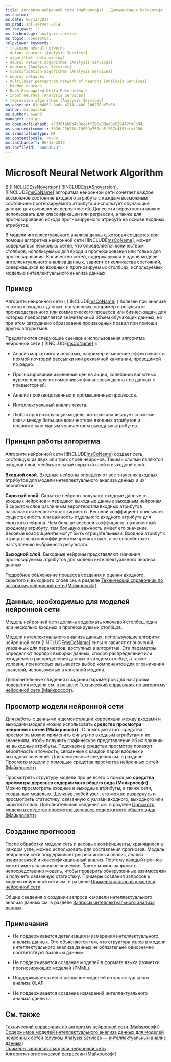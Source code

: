 ```yaml
---
title: Алгоритм нейронной сети (Майкрософт) | Документация Майкрософт
ms.custom: ''
ms.date: 06/13/2017
ms.prod: sql-server-2014
ms.reviewer: ''
ms.technology: analysis-services
ms.topic: conceptual
helpviewer_keywords:
- training neural networks
- output neurons [Analysis Services]
- algorithms [data mining]
- neural network algorithms [Analysis Services]
- neurons [Analysis Services]
- classification algorithms [Analysis Services]
- neural networks
- multilayer perceptron network of neurons [Analysis Services]
- hidden neurons
- Back-Propagated Delta Rule network
- input neurons [Analysis Services]
- regression algorithms [Analysis Services]
ms.assetid: 61eb4861-8a6a-4214-a4b8-1dd278ad7a68
author: minewiskan
ms.author: owend
manager: craigg
ms.openlocfilehash: a7330fab8b4c0ecdff296e0daa5e529442fd8b94
ms.sourcegitcommit: 3026c22b7fba19059a769ea5f367c4f51efaf286
ms.translationtype: MT
ms.contentlocale: ru-RU
ms.lasthandoff: 06/15/2019
ms.locfileid: "66083873"
---
```

# <a name="microsoft-neural-network-algorithm"></a>Microsoft Neural Network Algorithm
  В [!INCLUDE[ssNoVersion](../../includes/ssnoversion-md.md)] [!INCLUDE[ssASnoversion](../../includes/ssasnoversion-md.md)], [!INCLUDE[msCoName](../../includes/msconame-md.md)] алгоритма нейронной сети сочетает каждое возможное состояние входного атрибута с каждым возможным состоянием прогнозируемого атрибута и использует обучающие данные для вычисления вероятностей. Далее эти вероятности можно использовать для классификации или регрессии, а также для прогнозирования исхода прогнозируемого атрибута на основе входных атрибутов.  
  
 В модели интеллектуального анализа данных, которая создается при помощи алгоритма нейронной сети [!INCLUDE[msCoName](../../includes/msconame-md.md)], может содержаться несколько сетей, что определяется количеством столбцов, используемых для входа и прогнозирования или только для прогнозирования. Количество сетей, содержащихся в одной модели интеллектуального анализа данных, зависит от количества состояний, содержащихся во входных и прогнозируемых столбцах, используемых моделью интеллектуального анализа данных.  
  
## <a name="example"></a>Пример  
 Алгоритм нейронной сети ( [!INCLUDE[msCoName](../../includes/msconame-md.md)] ) полезен при анализе сложных входных данных, полученных, например в результате производственного или коммерческого процесса или бизнес-задач, для которых предоставляется значительный объем обучающих данных, но при этом затруднено образование производных правил при помощи других алгоритмов.  
  
 Предлагаются следующие сценарии использования алгоритма нейронной сети ( [!INCLUDE[msCoName](../../includes/msconame-md.md)] ):  
  
-   Анализ маркетинга и рекламы, например измерение эффективности прямой почтовой рассылки или рекламной кампании, проводимой по радио.  
  
-   Прогнозирование изменений цен на акции, колебаний валютных курсов или других изменчивых финансовых данных из данных с предысторией.  
  
-   Анализ производственных и промышленных процессов.  
  
-   Интеллектуальный анализ текста.  
  
-   Любая прогнозирующая модель, которая анализирует сложные связи между большим количеством входных атрибутов и сравнительно малым количеством выходных атрибутов.  
  
## <a name="how-the-algorithm-works"></a>Принцип работы алгоритма  
 Алгоритм нейронной сети [!INCLUDE[msCoName](../../includes/msconame-md.md)] создает сеть, состоящую из двух или трех слоев нейронов. Такими слоями являются входной слой, необязательный скрытый слой и выходной слой.  
  
 **Входной слой.** Входные нейроны определяют все значения входных атрибутов для модели интеллектуального анализа данных и их вероятности.  
  
 **Скрытый слой.** Скрытые нейроны получают входные данные от входных нейронов и передают выходные данные выходным нейронам. В скрытом слое различным вероятностям входных атрибутов назначаются весовые коэффициенты. Весовой коэффициент описывает существенность или важность отдельного входного атрибута для скрытого нейрона. Чем больше весовой коэффициент, назначенный входному атрибуту, тем большую важность имеет его значение. Весовые коэффициенты могут быть отрицательными. Входной атрибут с отрицательным коэффициентом препятствует, а не способствует наступлению выбранного результата.  
  
 **Выходной слой.** Выходные нейроны представляют значения прогнозируемых атрибутов для модели интеллектуального анализа данных.  
  
 Подробное объяснение процесса создания и оценки входного, скрытого и выходного слоев см. в разделе [Технический справочник по алгоритму нейронной сети (Майкрософт)](microsoft-neural-network-algorithm-technical-reference.md).  
  
## <a name="data-required-for-neural-network-models"></a>Данные, необходимые для моделей нейронной сети  
 Модель нейронной сети должна содержать ключевой столбец, один или несколько входных и прогнозируемых столбцов.  
  
 Модели интеллектуального анализа данных, использующие алгоритм нейронной сети [!INCLUDE[msCoName](../../includes/msconame-md.md)] сильно зависят от значений, указанных для параметров, доступных в алгоритме. Эти параметры определяют порядок выборки данных, способ распределения или ожидаемого распределения данных в каждом столбце, а также условия, при которых вызывается выбор компонентов для ограничения значений, используемых в конечной модели.  
  
 Дополнительные сведения о задании параметров для настройки поведения модели см. в разделе [Технический справочник по алгоритму нейронной сети (Майкрософт)](microsoft-neural-network-algorithm-technical-reference.md).  
  
## <a name="viewing-a-neural-network-model"></a>Просмотр модели нейронной сети  
 Для работы с данными и демонстрации корреляции между входами и выходами модели можно использовать **средство просмотра нейронных сетей (Майкрософт)** . С помощью этого средства просмотра можно применить фильтр по входным атрибутам и их значениям, чтобы получить графическое представление об их влиянии на выходные атрибуты. Подсказки в средстве просмотра покажут вероятность и точность, связанные с каждой парой входных и выходных значений. Дополнительные сведения см. в разделе [Просмотр модели с помощью средства просмотра нейронных сетей (Майкрософт)](browse-a-model-using-the-microsoft-neural-network-viewer.md).  
  
 Просмотреть структуру модели проще всего с помощью **средства просмотра деревьев содержимого общего вида (Майкрософт)** . Можно просмотреть входные и выходные атрибуты, а также сети, созданные моделью. Щелкнув любой узел, его можно развернуть и просмотреть статистику, связанную с узлами входного, выходного или скрытого слоя. Дополнительные сведения см. в разделе [Просмотр модели в средстве просмотра деревьев содержимого общего вида (Майкрософт)](browse-a-model-using-the-microsoft-generic-content-tree-viewer.md).  
  
## <a name="creating-predictions"></a>Создание прогнозов  
 После обработки модели сеть и весовые коэффициенты, хранящиеся в каждом узле, можно использовать для составления прогнозов. Модель нейронной сети поддерживает регрессионный анализ, анализ взаимосвязей и классификационный анализ. Поэтому каждый прогноз может иметь различное значение. Также можно запросить непосредственно модель, чтобы проверить обнаруженные взаимосвязи и получить связанную статистику. Примеры создания запросов к модели нейронной сети см. в разделе [Примеры запросов к модели нейронной сети](neural-network-model-query-examples.md).  
  
 Общие сведения о создании запроса к модели интеллектуального анализа данных см. в разделе [Запросы интеллектуального анализа данных](data-mining-queries.md).  
  
## <a name="remarks"></a>Примечания  
  
-   Не поддерживается детализация и измерения интеллектуального анализа данных. Это объясняется тем, что структура узлов в модели интеллектуального анализа данных не обязательно однозначно соответствует базовым данным.  
  
-   Не поддерживается создание моделей в формате языка разметки прогнозирующих моделей (PMML).  
  
-   Поддерживается использование моделей интеллектуального анализа OLAP.  
  
-   Не поддерживается создание измерений интеллектуального анализа данных.  
  
## <a name="see-also"></a>См. также  
 [Технический справочник по алгоритму нейронной сети (Майкрософт)](microsoft-neural-network-algorithm-technical-reference.md)   
 [Содержимое моделей интеллектуального анализа данных для моделей нейронных сетей (службы Analysis Services — интеллектуальный анализ данных)](mining-model-content-for-neural-network-models-analysis-services-data-mining.md)   
 [Примеры запросов к модели нейронной сети](neural-network-model-query-examples.md)   
 [Алгоритм логистической регрессии (Майкрософт)](microsoft-logistic-regression-algorithm.md)  
  
  
